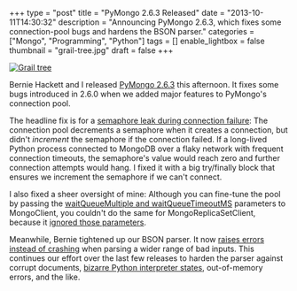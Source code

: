 +++
type = "post"
title = "PyMongo 2.6.3 Released"
date = "2013-10-11T14:30:32"
description = "Announcing PyMongo 2.6.3, which fixes some connection-pool bugs and hardens the BSON parser."
categories = ["Mongo", "Programming", "Python"]
tags = []
enable_lightbox = false
thumbnail = "grail-tree.jpg"
draft = false
+++

<p><a href="http://www.flickr.com/photos/emptysquare/4527549354/"><img style="display:block; margin-left:auto; margin-right:auto;" src="grail-tree.jpg" alt="Grail tree" title="Grail tree" /></a></p>
<p>Bernie Hackett and I released <a href="https://pypi.python.org/pypi/pymongo/2.6.3">PyMongo 2.6.3</a> this afternoon. It fixes some bugs introduced in 2.6.0 when we added major features to PyMongo's connection pool.</p>
<p>The headline fix is for a <a href="https://jira.mongodb.org/browse/PYTHON-580">semaphore leak during connection failure</a>: The connection pool decrements a semaphore when it creates a connection, but didn't <em>increment</em> the semaphore if the connection failed. If a long-lived Python process connected to MongoDB over a flaky network with frequent connection timeouts, the semaphore's value would reach zero and further connection attempts would hang. I fixed it with a big try/finally block that ensures we increment the semaphore if we can't connect.</p>
<p>I also fixed a sheer oversight of mine: Although you can fine-tune the pool by passing the <a href="http://api.mongodb.org/python/current/faq.html#how-does-connection-pooling-work-in-pymongo">waitQueueMultiple and waitQueueTimeoutMS</a> parameters to MongoClient, you couldn't do the same for MongoReplicaSetClient, because it <a href="https://jira.mongodb.org/browse/PYTHON-579">ignored those parameters</a>.</p>
<p>Meanwhile, Bernie tightened up our BSON parser. It now <a href="https://jira.mongodb.org/browse/PYTHON-571">raises errors instead of crashing</a> when parsing a wider range of bad inputs. This continues our effort over the last few releases to harden the parser against corrupt documents, <a href="/blog/python-c-extensions-and-mod-wsgi/">bizarre Python interpreter states</a>, out-of-memory errors, and the like.</p>
    